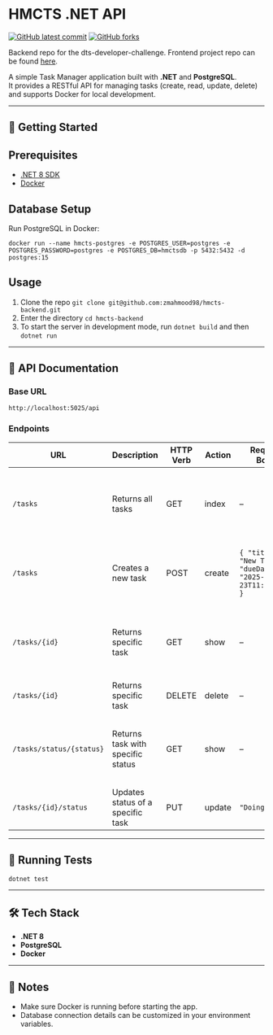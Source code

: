 # HMCTS .NET API

<!-- badges -->
[![GitHub latest commit](https://img.shields.io/github/last-commit/zmahmood98/hmcts-backend.svg)](https://github.com/zmahmood98/hmcts-backend/commit/)
[![GitHub forks](https://img.shields.io/github/forks/zmahmood98/hmcts-backend.svg)](https://github.com/zmahmood98/hmcts-backend)

Backend repo for the dts-developer-challenge. Frontend project repo can be found [here](https://github.com/zmahmood98/hmcts-frontend).

A simple Task Manager application built with **.NET** and **PostgreSQL**.  
It provides a RESTful API for managing tasks (create, read, update, delete) and supports Docker for local development.  

---
## 🚀 Getting Started

## Prerequisites
- [.NET 8 SDK](https://dotnet.microsoft.com/download)
- [Docker](https://www.docker.com/)

## Database Setup
Run PostgreSQL in Docker:

```
docker run --name hmcts-postgres -e POSTGRES_USER=postgres -e POSTGRES_PASSWORD=postgres -e POSTGRES_DB=hmctsdb -p 5432:5432 -d postgres:15
```

## Usage
1. Clone the repo `git clone git@github.com:zmahmood98/hmcts-backend.git`
2. Enter the directory `cd hmcts-backend`
3. To start the server in development mode, run `dotnet build` and then `dotnet run` 

---

## 📖 API Documentation

### Base URL
```
http://localhost:5025/api
```
### Endpoints

| **URL**                 |**Description**                  | **HTTP Verb** | **Action** | **Request Body**                                                                   | **Response Example** |
|-------------------------|---------------------------------|---------------|------------|------------------------------------------------------------------------------------|----------------------|
| `/tasks`                |Returns all tasks                | GET           | index      | –                                                                                  | <pre><code>[{ "id": 1, "title": "Finish project", "description": null, "status": "To do", "dueDate": "2025-09-24T18:13:32.254982+01:00" }]</code></pre> |
| `/tasks`                |Creates a new task               | POST          | create     | <pre><code>{ "title": "New Task", "dueDate": "2025-09-23T11:00:00Z" }</code></pre> | - |
| `/tasks/{id}`           |Returns specific task            | GET           | show       | –                                                                                  | <pre><code>{ "id": 1, "title": "Finish project", "description": null, "status": "To do", "dueDate": "2025-09-24T18:13:32.254982+01:00" }</code></pre>   |
| `/tasks/{id}`           |Returns specific task            | DELETE        | delete     | –                                                                                  | - |
| `/tasks/status/{status}`|Returns task with specific status| GET           | show       | –                                                                                  | <pre><code>[{ "id": 1, "title": "Finish project", "description": null, "status": "Done", "dueDate": "2025-09-24T18:13:32.254982+01:00" }]</code></pre> |
| `/tasks/{id}/status`    |Updates status of a specific task| PUT           | update     | <pre><code>"Doing"</code></pre>                                                    | - |

---

## 🧪 Running Tests
```bash
dotnet test
```

---

## 🛠 Tech Stack
- **.NET 8**
- **PostgreSQL**
- **Docker**

---

## 📌 Notes
- Make sure Docker is running before starting the app.  
- Database connection details can be customized in your environment variables.  
